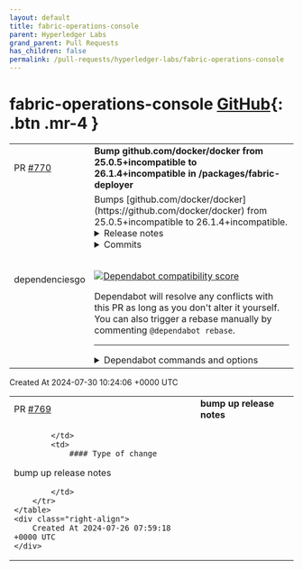 ```yaml
---
layout: default
title: fabric-operations-console
parent: Hyperledger Labs
grand_parent: Pull Requests
has_children: false
permalink: /pull-requests/hyperledger-labs/fabric-operations-console
---
```


# fabric-operations-console <span class="fs-3 right-align">[GitHub](https://github.com/hyperledger-labs/fabric-operations-console){: .btn .mr-4 }</span>


<div>
    <table>
        <tr>
            <td>
                PR <a href="https://github.com/hyperledger-labs/fabric-operations-console/pull/770" class=".btn">#770</a>
            </td>
            <td>
                <b>
                    Bump github.com/docker/docker from 25.0.5+incompatible to 26.1.4+incompatible in /packages/fabric-deployer
                </b>
            </td>
        </tr>
        <tr>
            <td>
                <span class="chip">dependencies</span><span class="chip">go</span>
            </td>
            <td>
                Bumps [github.com/docker/docker](https://github.com/docker/docker) from 25.0.5+incompatible to 26.1.4+incompatible.
<details>
<summary>Release notes</summary>
<p><em>Sourced from <a href="https://github.com/docker/docker/releases">github.com/docker/docker's releases</a>.</em></p>
<blockquote>
<h2>v26.1.4</h2>
<h2>26.1.4</h2>
<p>For a full list of pull requests and changes in this release, refer to the relevant GitHub milestones:</p>
<ul>
<li><a href="https://github.com/docker/cli/issues?q=is%3Aclosed+milestone%3A26.1.4">docker/cli, 26.1.4 milestone</a></li>
<li><a href="https://github.com/moby/moby/issues?q=is%3Aclosed+milestone%3A26.1.4">moby/moby, 26.1.4 milestone</a></li>
<li>Deprecated and removed features, see <a href="https://github.com/docker/cli/blob/v26.1.4/docs/deprecated.md">Deprecated Features</a>.</li>
<li>Changes to the Engine API, see <a href="https://github.com/moby/moby/blob/v26.1.4/docs/api/version-history.md">API version history</a>.</li>
</ul>
<h3>Security</h3>
<p>This release updates the Go runtime to 1.21.11 which contains security fixes for:</p>
<ul>
<li><a href="https://redirect.github.com/golang/go/issues/66869">CVE-2024-24789</a></li>
<li><a href="https://redirect.github.com/golang/go/issues/67680">CVE-2024-24790</a></li>
<li>A symlink time of check to time of use race condition during directory removal reported by Addison Crump (<a href="https://github.com/addisoncrump"><code>@​addisoncrump</code></a>).</li>
</ul>
<h3>Bug fixes and enhancements</h3>
<ul>
<li>Fixed an issue where promoting a node immediately after another node was demoted could cause the promotion to fail. <a href="https://redirect.github.com/moby/moby/pull/47870">moby/moby#47870</a></li>
<li>Prevent the daemon log from being spammed with <code>superfluous response.WriteHeader call ...</code> messages.. <a href="https://redirect.github.com/moby/moby/pull/47843">moby/moby#47843</a></li>
<li>Don't show empty hints when plugins return an empty hook message. <a href="https://redirect.github.com/docker/cli/pull/5083">docker/cli#5083</a></li>
<li>Added <code>ContextType: &quot;moby&quot;</code> to the context list/inspect output to address a compatibility issue with Visual Studio Container Tools. <a href="https://redirect.github.com/docker/cli/pull/5095">docker/cli#5095</a></li>
<li>Fix a compatibility issue with Visual Studio Container Tools. <a href="https://redirect.github.com/docker/cli/pull/5095">docker/cli#5095</a></li>
</ul>
<h3>Packaging updates</h3>
<ul>
<li>Update containerd (static binaries only) to <a href="https://github.com/containerd/containerd/releases/tag/v1.7.17">v1.7.17</a>. <a href="https://redirect.github.com/moby/moby/pull/47841">moby/moby#47841</a></li>
<li><a href="https://redirect.github.com/golang/go/issues/66869">CVE-2024-24789</a>, <a href="https://redirect.github.com/golang/go/issues/67680">CVE-2024-24790</a>: Update Go runtime to 1.21.11. <a href="https://redirect.github.com/moby/moby/pull/47904">moby/moby#47904</a></li>
<li>Update Compose to <a href="https://github.com/docker/compose/releases/tag/v2.27.1">v2.27.1</a>. <a href="https://redirect.github.com/docker/docker-ce-packaging/pull/1022">docker/docker-ce-packages#1022</a></li>
<li>Update Buildx to <a href="https://github.com/docker/buildx/releases/tag/v0.14.1">v0.14.1</a>. <a href="https://redirect.github.com/docker/docker-ce-packaging/pull/1021">docker/docker-ce-packages#1021</a></li>
</ul>
<h2>v26.1.3</h2>
<h2>26.1.3</h2>
<p>For a full list of pull requests and changes in this release, refer to the relevant GitHub milestones:</p>
<ul>
<li><a href="https://github.com/docker/cli/issues?q=is%3Aclosed+milestone%3A26.1.3">docker/cli, 26.1.3 milestone</a></li>
<li><a href="https://github.com/moby/moby/issues?q=is%3Aclosed+milestone%3A26.1.3">moby/moby, 26.1.3 milestone</a></li>
<li>Deprecated and removed features, see <a href="https://github.com/docker/cli/blob/v26.1.3/docs/deprecated.md">Deprecated Features</a>.</li>
<li>Changes to the Engine API, see <a href="https://github.com/moby/moby/blob/v26.1.3/docs/api/version-history.md">API version history</a>.</li>
</ul>
<h3>Bug fixes and enhancements</h3>
<ul>
<li>Fix a regression that prevented the use of DNS servers within a <code>--internal</code> network. <a href="https://redirect.github.com/moby/moby/pull/47832">moby/moby#47832</a></li>
<li>When the internal DNS server's own address is supplied as an external server address, ignore it to avoid unproductive recursion. <a href="https://redirect.github.com/moby/moby/pull/47833">moby/moby#47833</a></li>
</ul>
<h3>Packaging updates</h3>
<!-- raw HTML omitted -->
</blockquote>
<p>... (truncated)</p>
</details>
<details>
<summary>Commits</summary>
<ul>
<li><a href="https://github.com/moby/moby/commit/de5c9cf0b96e4e172b96db54abababa4a328462f"><code>de5c9cf</code></a> Merge pull request <a href="https://redirect.github.com/docker/docker/issues/47912">#47912</a> from thaJeztah/26.1_backport_vendor_containerd_1.7.18</li>
<li><a href="https://github.com/moby/moby/commit/c62dcf8ab17bbc61a196047de4e3866e6a16a766"><code>c62dcf8</code></a> Merge pull request <a href="https://redirect.github.com/docker/docker/issues/47911">#47911</a> from thaJeztah/26.1_backport_bump_containerd_binary...</li>
<li><a href="https://github.com/moby/moby/commit/17315a20ee08bd491eb6a605f11dc02ca0327ee7"><code>17315a2</code></a> vendor: github.com/containerd/containerd v1.7.18</li>
<li><a href="https://github.com/moby/moby/commit/cbd94183abd05880d293f1235707209d7fe593b8"><code>cbd9418</code></a> update containerd binary to v1.7.18</li>
<li><a href="https://github.com/moby/moby/commit/fb9f72aeb6c3d8ada8c88965dd4f12b44cbfea04"><code>fb9f72a</code></a> Merge pull request <a href="https://redirect.github.com/docker/docker/issues/47904">#47904</a> from thaJeztah/26.1_backport_bump_go1.21.11</li>
<li><a href="https://github.com/moby/moby/commit/3115daaa91e57ab8668c44244642d5a174ae4ad7"><code>3115daa</code></a> update to go1.21.11</li>
<li><a href="https://github.com/moby/moby/commit/2861734174423627ada47d971ae61b639046bdfc"><code>2861734</code></a> Merge pull request <a href="https://redirect.github.com/docker/docker/issues/47892">#47892</a> from thaJeztah/26.1_backport_api_docs_network_confi...</li>
<li><a href="https://github.com/moby/moby/commit/9c95aea306fc82ffb1e47390578a7c1f21693ae0"><code>9c95aea</code></a> Merge pull request <a href="https://redirect.github.com/docker/docker/issues/47893">#47893</a> from thaJeztah/26.1_backport_bump_docker_py</li>
<li><a href="https://github.com/moby/moby/commit/3e09e197a7c742b39277495233c918e32a35474f"><code>3e09e19</code></a> Merge pull request <a href="https://redirect.github.com/docker/docker/issues/47894">#47894</a> from thaJeztah/26.1_backport_vendor_containerd_v1.7.17</li>
<li><a href="https://github.com/moby/moby/commit/65b679ac9c4286778171f21ba51c72ca0aa11fd2"><code>65b679a</code></a> Merge pull request <a href="https://redirect.github.com/docker/docker/issues/47889">#47889</a> from thaJeztah/26.1_backport_platforms_err_handling</li>
<li>Additional commits viewable in <a href="https://github.com/docker/docker/compare/v25.0.5...v26.1.4">compare view</a></li>
</ul>
</details>
<br />


[![Dependabot compatibility score](https://dependabot-badges.githubapp.com/badges/compatibility_score?dependency-name=github.com/docker/docker&package-manager=go_modules&previous-version=25.0.5+incompatible&new-version=26.1.4+incompatible)](https://docs.github.com/en/github/managing-security-vulnerabilities/about-dependabot-security-updates#about-compatibility-scores)

Dependabot will resolve any conflicts with this PR as long as you don't alter it yourself. You can also trigger a rebase manually by commenting `@dependabot rebase`.

[//]: # (dependabot-automerge-start)
[//]: # (dependabot-automerge-end)

---

<details>
<summary>Dependabot commands and options</summary>
<br />

You can trigger Dependabot actions by commenting on this PR:
- `@dependabot rebase` will rebase this PR
- `@dependabot recreate` will recreate this PR, overwriting any edits that have been made to it
- `@dependabot merge` will merge this PR after your CI passes on it
- `@dependabot squash and merge` will squash and merge this PR after your CI passes on it
- `@dependabot cancel merge` will cancel a previously requested merge and block automerging
- `@dependabot reopen` will reopen this PR if it is closed
- `@dependabot close` will close this PR and stop Dependabot recreating it. You can achieve the same result by closing it manually
- `@dependabot show <dependency name> ignore conditions` will show all of the ignore conditions of the specified dependency
- `@dependabot ignore this major version` will close this PR and stop Dependabot creating any more for this major version (unless you reopen the PR or upgrade to it yourself)
- `@dependabot ignore this minor version` will close this PR and stop Dependabot creating any more for this minor version (unless you reopen the PR or upgrade to it yourself)
- `@dependabot ignore this dependency` will close this PR and stop Dependabot creating any more for this dependency (unless you reopen the PR or upgrade to it yourself)
You can disable automated security fix PRs for this repo from the [Security Alerts page](https://github.com/hyperledger-labs/fabric-operations-console/network/alerts).

</details>
            </td>
        </tr>
    </table>
    <div class="right-align">
        Created At 2024-07-30 10:24:06 +0000 UTC
    </div>
</div>

<div>
    <table>
        <tr>
            <td>
                PR <a href="https://github.com/hyperledger-labs/fabric-operations-console/pull/769" class=".btn">#769</a>
            </td>
            <td>
                <b>
                    bump up release notes
                </b>
            </td>
        </tr>
        <tr>
            <td>
                
            </td>
            <td>
                #### Type of change
bump up release notes

            </td>
        </tr>
    </table>
    <div class="right-align">
        Created At 2024-07-26 07:59:18 +0000 UTC
    </div>
</div>

